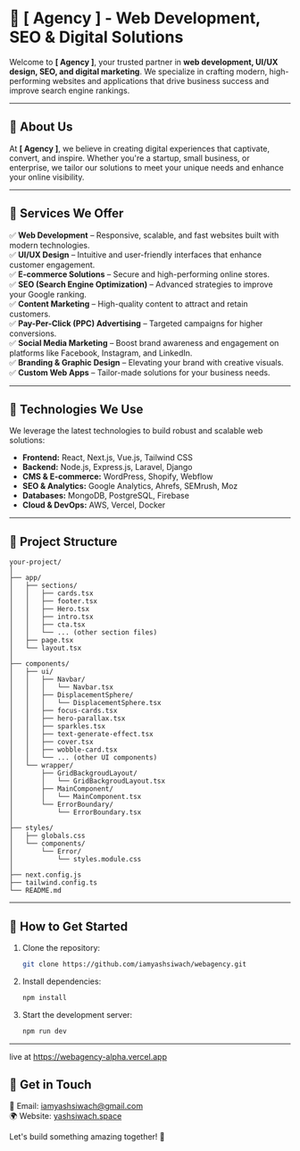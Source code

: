 # 🚀 [ Agency ] - Web Development, SEO & Digital Solutions

Welcome to **[ Agency ]**, your trusted partner in **web development, UI/UX design, SEO, and digital marketing**. We specialize in crafting modern, high-performing websites and applications that drive business success and improve search engine rankings.

---

## 🔹 About Us
At **[ Agency ]**, we believe in creating digital experiences that captivate, convert, and inspire. Whether you're a startup, small business, or enterprise, we tailor our solutions to meet your unique needs and enhance your online visibility.

---

## 🌟 Services We Offer

✅ **Web Development** – Responsive, scalable, and fast websites built with modern technologies.  
✅ **UI/UX Design** – Intuitive and user-friendly interfaces that enhance customer engagement.  
✅ **E-commerce Solutions** – Secure and high-performing online stores.  
✅ **SEO (Search Engine Optimization)** – Advanced strategies to improve your Google ranking.  
✅ **Content Marketing** – High-quality content to attract and retain customers.  
✅ **Pay-Per-Click (PPC) Advertising** – Targeted campaigns for higher conversions.  
✅ **Social Media Marketing** – Boost brand awareness and engagement on platforms like Facebook, Instagram, and LinkedIn.  
✅ **Branding & Graphic Design** – Elevating your brand with creative visuals.  
✅ **Custom Web Apps** – Tailor-made solutions for your business needs.  

---

## 🚀 Technologies We Use

We leverage the latest technologies to build robust and scalable web solutions:

- **Frontend:** React, Next.js, Vue.js, Tailwind CSS  
- **Backend:** Node.js, Express.js, Laravel, Django  
- **CMS & E-commerce:** WordPress, Shopify, Webflow  
- **SEO & Analytics:** Google Analytics, Ahrefs, SEMrush, Moz  
- **Databases:** MongoDB, PostgreSQL, Firebase  
- **Cloud & DevOps:** AWS, Vercel, Docker  

---

## 📂 Project Structure
```
your-project/
│
├── app/
│   ├── sections/
│   │   ├── cards.tsx
│   │   ├── footer.tsx
│   │   ├── Hero.tsx
│   │   ├── intro.tsx
│   │   ├── cta.tsx
│   │   └── ... (other section files)
│   ├── page.tsx
│   └── layout.tsx
│
├── components/
│   ├── ui/
│   │   ├── Navbar/
│   │   │   └── Navbar.tsx
│   │   ├── DisplacementSphere/
│   │   │   └── DisplacementSphere.tsx
│   │   ├── focus-cards.tsx
│   │   ├── hero-parallax.tsx
│   │   ├── sparkles.tsx
│   │   ├── text-generate-effect.tsx
│   │   ├── cover.tsx
│   │   ├── wobble-card.tsx
│   │   └── ... (other UI components)
│   └── wrapper/
│       ├── GridBackgroudLayout/
│       │   └── GridBackgroudLayout.tsx
│       ├── MainComponent/
│       │   └── MainComponent.tsx
│       └── ErrorBoundary/
│           └── ErrorBoundary.tsx
│
├── styles/
│   ├── globals.css
│   └── components/
│       └── Error/
│           └── styles.module.css
│
├── next.config.js
├── tailwind.config.ts
└── README.md
```

---

## 🔧 How to Get Started

1. Clone the repository:
   ```bash
   git clone https://github.com/iamyashsiwach/webagency.git
   ```
2. Install dependencies:
   ```bash
   npm install
   ```
3. Start the development server:
   ```bash
   npm run dev
   ```

---

live at https://webagency-alpha.vercel.app

## 📩 Get in Touch
📧 Email: [iamyashsiwach@gmail.com](mailto:iamyashsiwach@gmail.com)  
🌍 Website: [yashsiwach.space](https://yashsiwach.space)  

Let's build something amazing together! 🚀
